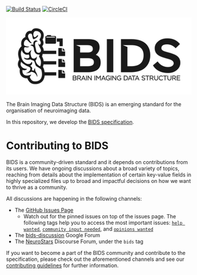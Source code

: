 [![Build Status](https://travis-ci.com/bids-standard/bids-specification.svg?branch=master)](https://travis-ci.com/bids-standard/bids-specification)
[![CircleCI](https://circleci.com/gh/bids-standard/bids-specification.svg?style=svg)](https://circleci.com/gh/bids-standard/bids-specification)

![BIDS logo](BIDS_logo/BIDS_logo_black_transparent_background_crop.png)

The Brain Imaging Data Structure (BIDS) is an emerging standard for the
organisation of neuroimaging data.

In this repository, we develop the
[BIDS specification](https://bids-specification.readthedocs.io/en/latest/).

# Contributing to BIDS

BIDS is a community-driven standard and it depends on contributions from its
users. We have ongoing discussions about a broad variety of topics, reaching
from details about the implementation of certain key-value fields in highly
specialized files up to broad and impactful decisions on how we want to thrive
as a community.

All discussions are happening in the following channels:

- The [GitHub Issues Page](https://github.com/bids-standard/bids-specification/issues)
  - Watch out for the pinned issues on top of the issues page. The following
    tags help you to access the most important issues:
    [`help wanted`](https://github.com/bids-standard/bids-specification/labels/help%20wanted),
    [`community input needed`](https://github.com/bids-standard/bids-specification/labels/community),
    and [`opinions wanted`](https://github.com/bids-standard/bids-specification/labels/opinions%20wanted)
- The [bids-discussion](https://groups.google.com/forum/#!forum/bids-discussion)
  Google Forum
- The [NeuroStars](https://neurostars.org/tags/bids) Discourse Forum, under the
  `bids` tag


If you want to become a part of the BIDS community and contribute to the
specification, please check out the aforementioned channels and see our
[contributing guidelines](./CONTRIBUTING.md) for further information.
